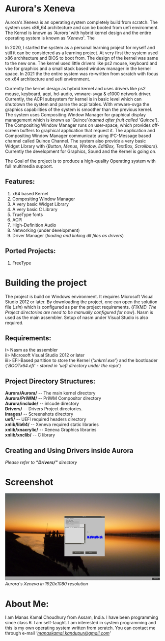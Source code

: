 # Aurora's Xeneva

Aurora's Xeneva is an operating system completely build from scratch. The system uses x86_64 architecture and can be booted from uefi environment.
The Kernel is known as _'Aurora'_ with hybrid kernel design and the entire operating system is known as _'Xeneva'_. The

In 2020, I started the system as a personal learning project for myself and still it can be considered as a learning project. 
At very first the system used x86 architecture and BIOS to boot from. The design of the kernel was same to the new one. 
The kernel used little drivers like ps2 mouse, keyboard and vbe for graphics and a small stack based window manager 
in the kernel space. In 2021 the the entire system was re-written from scratch with focus on x64 architecture and uefi environment.

Currently the kernel design as hybrid kernel and uses drivers like ps2 mouse, keyboard, acpi, hd-audio, vmware-svga & e1000 network driver.
Currently, the ACPI subsystem for kernel is in basic level which can shutdown the system and parse the acpi tables. 
With vmware-svga the graphics capabilities of the system is smoother than the previous kernel. The system uses Compositing Window 
Manager for graphical display management which is known as 'Quince'{_named after fruit called 'Quince'_}. 
The Compositing Window Manager runs on user-space, which provides off-screen buffers to graphical application that request it. 
The application and Compositing Window Manager communicate using IPC-Message based channel called Quince Channel.
The system also provide a very basic Widget Library with {_Button, Menus, Window, EditBox, TextBox, Scrollbars_}.
Currently the development for Graphics, Sound and the Kernel is going on.

The Goal of the project is to produce a high-quality Operating system with full multimedia support.

## __Features__:
1. x64 based Kernel
2. Compositing Window Manager
3. A very basic Widget Library
4. A very basic C Library
5. TrueType fonts
6. ACPI
7. High-Definition Audio
8. Networking (under development)
9. Driver Manager (_loading and linking dll files as drivers_)

## __Ported Projects__:
1. FreeType 

# Building the project

The project is build on Windows environment. It requires Microsoft Visual Studio 2012 or later.
By downloading the project, one can open the solution file (_.sln_) which is configured as per the
project requirements. {_FIXME: The Project directories are need to be manually configured for now_}.
Nasm is used as the main assembler. Setup of nasm under Visual Studio is also required.

## __Requirements__:

i> Nasm as the assembler <br>
ii> Microsoft Visual Studio 2012 or later <br>
iii> EFI-Based partition to store the Kernel {_'xnkrnl.exe'_} and
     the bootloader {_'BOOTx64.efi' - stored in 'uefi directory under the repo'_}


## __Project Directory Structures:__
__Aurora/Aurora/__ -- The main kernel directory <br>
__Aurora/PriWM/__ -- PriWM Compositor directory <br>
__Aurora/include/__ -- inlcude directory <br>
__Drivers/__ -- Drivers Project directories. <br>
__images/__ -- Screenshots directory <br>
__uefi/__ -- UEFI required headers directory <br>
__xnlib/lib64/__ -- Xeneva required static libraries <br>
__xnlib/xnacrylic/__ -- Xeneva Graphics libraries <br>
__xnlib/xnclib/__ -- C library  <br>


## __Creating and Using Drivers inside Aurora__
_Please refer to __"Drivers/"__ directory_

# Screenshot
![alt text](https://github.com/manaskamal/aurora-xeneva/blob/master/images/XenevaFullResolution.jpg?raw=true)
                             _Aurora's Xeneva in 1920x1080 resolution_

# About Me:
I am Manas Kamal Choudhury from Assam, India. I have been programming since class 6. I am self-taught.
I am interested in system programming and this is my own operating system written from scratch. You can 
contact me through e-mail _'manaskamal.kandupur@gmail.com'_
